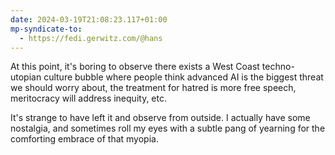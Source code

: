 ```yaml
---
date: 2024-03-19T21:08:23.117+01:00
mp-syndicate-to:
  - https://fedi.gerwitz.com/@hans
---
```

At this point, it's boring to observe there exists a West Coast techno-utopian culture bubble where people think advanced AI is the biggest threat we should worry about, the treatment for hatred is more free speech, meritocracy will address inequity, etc.

It's strange to have left it and observe from outside. I actually have some nostalgia, and sometimes roll my eyes with a subtle pang of yearning for the comforting embrace of that myopia.


